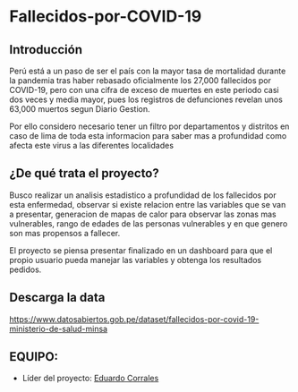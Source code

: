 # Fallecidos-por-COVID-19
## Introducción

Perú está a un paso de ser el país con la mayor tasa de mortalidad durante la pandemia tras haber rebasado oficialmente los 27,000 fallecidos por COVID-19, pero con una cifra de exceso de muertes en este periodo casi dos veces y media mayor, pues los registros de defunciones revelan unos 63,000 muertos segun Diario Gestion.

Por ello considero necesario tener un filtro por departamentos y distritos en caso de lima de toda esta informacion para saber mas a profundidad como afecta este virus a las diferentes localidades

## ¿De qué trata el proyecto?

Busco realizar un analisis estadistico a profundidad de los fallecidos por esta enfermedad, observar si existe relacion entre las variables que se van a presentar, generacion de mapas de calor para observar las zonas mas vulnerables, rango de edades de las personas vulnerables y en que genero son mas propensos a fallecer.

El proyecto se piensa presentar finalizado en un dashboard para que el propio usuario pueda manejar las variables y obtenga los resultados pedidos.

## Descarga la data

https://www.datosabiertos.gob.pe/dataset/fallecidos-por-covid-19-ministerio-de-salud-minsa

## EQUIPO:

* Líder del proyecto: [Eduardo Corrales](https://www.linkedin.com/in/eduardo-corrales-huaman-a5baa91a0/)
